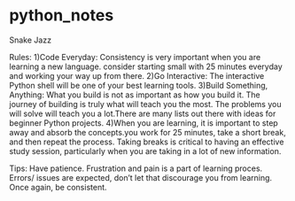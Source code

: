 # python_notes
Snake Jazz



Rules:
1)Code Everyday: Consistency is very important when you are learning a new language. consider starting small with 25 minutes everyday and working your way up from there.
2)Go Interactive: The interactive Python shell will be one of your best learning tools.
3)Build Something, Anything: What you build is not as important as how you build it. The journey of building is truly what will teach you the most. The problems you will solve will teach you a lot.There are many lists out there with ideas for beginner Python projects.
4)When you are learning, it is important to step away and absorb the concepts.you work for 25 minutes, take a short break, and then repeat the process. Taking breaks is critical to having an effective study session, particularly when you are taking in a lot of new information.

Tips:
Have patience.
Frustration and pain is a part of learning proces.
Errors/ issues are expected, don’t let that discourage you from learning.
Once again, be consistent.